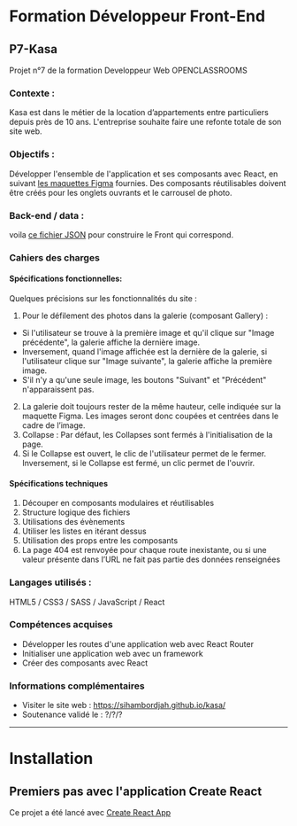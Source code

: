 # Formation Développeur Front-End

## P7-Kasa
Projet n°7 de la formation Developpeur Web OPENCLASSROOMS 

### Contexte :
Kasa est dans le métier de la location d’appartements entre particuliers depuis près de 10 ans. L'entreprise souhaite faire une refonte totale de son site web.

### Objectifs :
Développer l'ensemble de l'application et ses composants avec React, en suivant [les maquettes Figma](https://www.figma.com/file/bAnXDNqRKCRRP8mY2gcb5p/UI-Design-Kasa-FR?node-id=3-0&t=orFKblhMVkLYD4Ie-0) fournies. Des composants réutilisables doivent être créés pour les onglets ouvrants et le carrousel de photo.
### Back-end / data :
voila [ce fichier JSON](https://s3-eu-west-1.amazonaws.com/course.oc-static.com/projects/Front-End+V2/P9+React+1/logements.json) pour construire le Front qui correspond.

### Cahiers des charges
#### Spécifications fonctionnelles:
Quelques précisions sur les fonctionnalités du site :

1. Pour le défilement des photos dans la galerie (composant Gallery) :
* Si l'utilisateur se trouve à la première image et qu'il clique sur "Image précédente", la galerie affiche la dernière image. 
* Inversement, quand l'image affichée est la dernière de la galerie, si l'utilisateur clique sur "Image suivante", la galerie affiche la première image. 
* S'il n'y a qu'une seule image, les boutons "Suivant" et "Précédent" n'apparaissent pas.
2. La galerie doit toujours rester de la même hauteur, celle indiquée sur la maquette Figma. Les images seront donc coupées et centrées dans le cadre de l’image.
3. Collapse : Par défaut, les Collapses sont fermés à l'initialisation de la page. 
4. Si le Collapse est ouvert, le clic de l'utilisateur permet de le fermer.
Inversement, si le Collapse est fermé, un clic permet de l'ouvrir.
#### Spécifications techniques
1. Découper en composants modulaires et réutilisables
2. Structure logique des fichiers
3. Utilisations des évènements
4. Utiliser les listes en itérant dessus
5. Utilisation des props entre les composants
6. La page 404 est renvoyée pour chaque route inexistante, ou si une
valeur présente dans l’URL ne fait pas partie des données
renseignées

### Langages utilisés :
HTML5 / CSS3 / SASS / JavaScript / React
### Compétences acquises
* Développer les routes d'une application web avec React Router
* Initialiser une application web avec un framework
* Créer des composants avec React
### Informations complémentaires
* Visiter le site web :  https://sihambordjah.github.io/kasa/
* Soutenance validé le : ?/?/?

----------------------
# Installation

## Premiers pas avec l'application Create React
Ce projet a été lancé avec [Create React App](https://github.com/facebook/create-react-app)